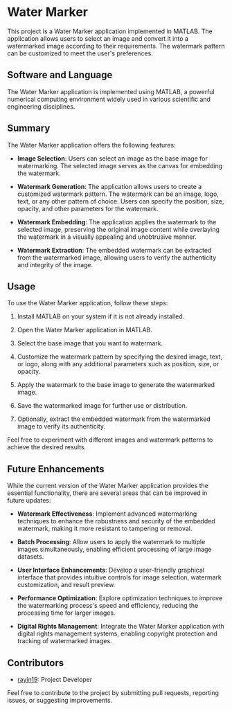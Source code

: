 # Water Marker

This project is a Water Marker application implemented in MATLAB. The application allows users to select an image and convert it into a watermarked image according to their requirements. The watermark pattern can be customized to meet the user's preferences.

## Software and Language

The Water Marker application is implemented using MATLAB, a powerful numerical computing environment widely used in various scientific and engineering disciplines.

## Summary

The Water Marker application offers the following features:

- **Image Selection**: Users can select an image as the base image for watermarking. The selected image serves as the canvas for embedding the watermark.

- **Watermark Generation**: The application allows users to create a customized watermark pattern. The watermark can be an image, logo, text, or any other pattern of choice. Users can specify the position, size, opacity, and other parameters for the watermark.

- **Watermark Embedding**: The application applies the watermark to the selected image, preserving the original image content while overlaying the watermark in a visually appealing and unobtrusive manner.

- **Watermark Extraction**: The embedded watermark can be extracted from the watermarked image, allowing users to verify the authenticity and integrity of the image.

## Usage

To use the Water Marker application, follow these steps:

1. Install MATLAB on your system if it is not already installed.

2. Open the Water Marker application in MATLAB.

3. Select the base image that you want to watermark.

4. Customize the watermark pattern by specifying the desired image, text, or logo, along with any additional parameters such as position, size, or opacity.

5. Apply the watermark to the base image to generate the watermarked image.

6. Save the watermarked image for further use or distribution.

7. Optionally, extract the embedded watermark from the watermarked image to verify its authenticity.

Feel free to experiment with different images and watermark patterns to achieve the desired results.

## Future Enhancements

While the current version of the Water Marker application provides the essential functionality, there are several areas that can be improved in future updates:

- **Watermark Effectiveness**: Implement advanced watermarking techniques to enhance the robustness and security of the embedded watermark, making it more resistant to tampering or removal.

- **Batch Processing**: Allow users to apply the watermark to multiple images simultaneously, enabling efficient processing of large image datasets.

- **User Interface Enhancements**: Develop a user-friendly graphical interface that provides intuitive controls for image selection, watermark customization, and result preview.

- **Performance Optimization**: Explore optimization techniques to improve the watermarking process's speed and efficiency, reducing the processing time for larger images.

- **Digital Rights Management**: Integrate the Water Marker application with digital rights management systems, enabling copyright protection and tracking of watermarked images.

## Contributors

- [rayin19](https://github.com/rayin19): Project Developer

Feel free to contribute to the project by submitting pull requests, reporting issues, or suggesting improvements.
